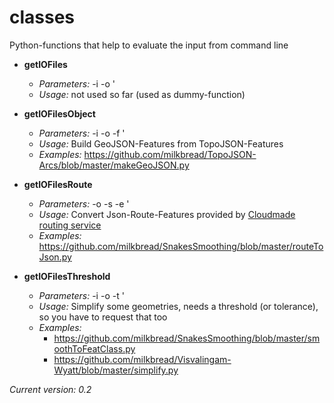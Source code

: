classes
=======

Python-functions that help to evaluate the input from command line

* **getIOFiles**

	- *Parameters:* -i <inputfile> -o <outputfile>'
	- *Usage:* not used so far (used as dummy-function)

* **getIOFilesObject**

	- *Parameters:* -i <inputfile> -o <outputfile> -f <feature>'
	- *Usage:* Build GeoJSON-Features from TopoJSON-Features
	- *Examples:* https://github.com/milkbread/TopoJSON-Arcs/blob/master/makeGeoJSON.py

* **getIOFilesRoute**

	- *Parameters:* -o <outputfile> -s <start> -e <end>'
	- *Usage:* Convert Json-Route-Features provided by [Cloudmade routing service](http://cloudmade.com/documentation/routing)
	- *Examples:* https://github.com/milkbread/SnakesSmoothing/blob/master/routeToJson.py


* **getIOFilesThreshold**

	- *Parameters:* -i <inputfile> -o <outputfile> -t <threshold>'
	- *Usage:* Simplify some geometries, needs a threshold (or tolerance), so you have to request that too
	- *Examples:* 
		* https://github.com/milkbread/SnakesSmoothing/blob/master/smoothToFeatClass.py
		* https://github.com/milkbread/Visvalingam-Wyatt/blob/master/simplify.py

*Current version: 0.2*
